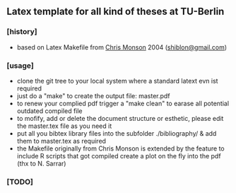 Latex template for all kind of theses at TU-Berlin 
--------------------------------------------------

### [history]
* based on Latex Makefile from [Chris Monson](http://www.bouncingchairs.net/oss) 2004 (shiblon@gmail.com)


### [usage]
* clone the git tree to your local system where a standard latext evn ist required
* just do a "make" to create the output file: master.pdf
* to renew your complied pdf trigger a "make clean" to earase all potential outdated compiled file
* to mofify, add or delete the document structure or esthetic, please edit the master.tex file as you need it
* put all you bibtex library files into the subfolder ./bibliography/ & add them to master.tex as required
* the Makefile originally from Chris Monson is extended by the feature to include R scripts that got compiled create a plot on the fly into the pdf (thx to N. Sarrar)

### [TODO]
